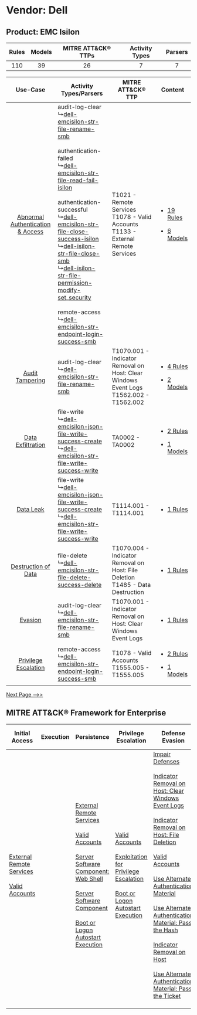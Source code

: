 Vendor: Dell
============
Product: EMC Isilon
-------------------
| Rules | Models | MITRE ATT&CK® TTPs | Activity Types | Parsers |
|:-----:|:------:|:------------------:|:--------------:|:-------:|
|  110  |   39   |         26         |       7        |    7    |

|    Use-Case    | Activity Types/Parsers    | MITRE ATT&CK® TTP    | Content    |
|:----:| ---- | ---- | ---- |
| [Abnormal Authentication & Access](../../../UseCases/uc_abnormal_authentication_&_access.md) |  audit-log-clear<br> ↳[dell-emcisilon-str-file-rename-smb](Ps/pC_dellemcisilonstrfilerenamesmb.md)<br><br> authentication-failed<br> ↳[dell-emcisilon-str-file-read-fail-isilon](Ps/pC_dellemcisilonstrfilereadfailisilon.md)<br><br> authentication-successful<br> ↳[dell-emcisilon-str-file-close-success-isilon](Ps/pC_dellemcisilonstrfileclosesuccessisilon.md)<br> ↳[dell-isilon-str-file-close-smb](Ps/pC_dellisilonstrfileclosesmb.md)<br> ↳[dell-isilon-str-file-permission-modify-set_security](Ps/pC_dellisilonstrfilepermissionmodifyset_security.md)<br><br> remote-access<br> ↳[dell-emcisilon-str-endpoint-login-success-smb](Ps/pC_dellemcisilonstrendpointloginsuccesssmb.md)<br> | T1021 - Remote Services<br>T1078 - Valid Accounts<br>T1133 - External Remote Services<br>    | [<ul><li>19 Rules</li></ul><ul><li>6 Models</li></ul>](RM/r_m_dell_emc_isilon_Abnormal_Authentication_&_Access.md) |
|    [Audit Tampering](../../../UseCases/uc_audit_tampering.md)    |  audit-log-clear<br> ↳[dell-emcisilon-str-file-rename-smb](Ps/pC_dellemcisilonstrfilerenamesmb.md)<br>    | T1070.001 - Indicator Removal on Host: Clear Windows Event Logs<br>T1562.002 - T1562.002<br> | [<ul><li>4 Rules</li></ul><ul><li>2 Models</li></ul>](RM/r_m_dell_emc_isilon_Audit_Tampering.md)    |
|    [Data Exfiltration](../../../UseCases/uc_data_exfiltration.md)    |  file-write<br> ↳[dell-emcisilon-json-file-write-success-create](Ps/pC_dellemcisilonjsonfilewritesuccesscreate.md)<br> ↳[dell-emcisilon-str-file-write-success-write](Ps/pC_dellemcisilonstrfilewritesuccesswrite.md)<br>    | TA0002 - TA0002<br>    | [<ul><li>2 Rules</li></ul><ul><li>1 Models</li></ul>](RM/r_m_dell_emc_isilon_Data_Exfiltration.md)    |
|    [Data Leak](../../../UseCases/uc_data_leak.md)    |  file-write<br> ↳[dell-emcisilon-json-file-write-success-create](Ps/pC_dellemcisilonjsonfilewritesuccesscreate.md)<br> ↳[dell-emcisilon-str-file-write-success-write](Ps/pC_dellemcisilonstrfilewritesuccesswrite.md)<br>    | T1114.001 - T1114.001<br>    | [<ul><li>1 Rules</li></ul>](RM/r_m_dell_emc_isilon_Data_Leak.md)    |
|    [Destruction of Data](../../../UseCases/uc_destruction_of_data.md)    |  file-delete<br> ↳[dell-emcisilon-str-file-delete-success-delete](Ps/pC_dellemcisilonstrfiledeletesuccessdelete.md)<br>    | T1070.004 - Indicator Removal on Host: File Deletion<br>T1485 - Data Destruction<br>         | [<ul><li>1 Rules</li></ul>](RM/r_m_dell_emc_isilon_Destruction_of_Data.md)    |
|    [Evasion](../../../UseCases/uc_evasion.md)    |  audit-log-clear<br> ↳[dell-emcisilon-str-file-rename-smb](Ps/pC_dellemcisilonstrfilerenamesmb.md)<br>    | T1070.001 - Indicator Removal on Host: Clear Windows Event Logs<br>    | [<ul><li>1 Rules</li></ul>](RM/r_m_dell_emc_isilon_Evasion.md)    |
|    [Privilege Escalation](../../../UseCases/uc_privilege_escalation.md)    |  remote-access<br> ↳[dell-emcisilon-str-endpoint-login-success-smb](Ps/pC_dellemcisilonstrendpointloginsuccesssmb.md)<br>    | T1078 - Valid Accounts<br>T1555.005 - T1555.005<br>    | [<ul><li>2 Rules</li></ul><ul><li>1 Models</li></ul>](RM/r_m_dell_emc_isilon_Privilege_Escalation.md)    |
[Next Page -->>](2_ds_dell_emc_isilon.md)

MITRE ATT&CK® Framework for Enterprise
--------------------------------------
| Initial Access                                                                                                                                   | Execution | Persistence                                                                                                                                                                                                                                                                                                                                                                                                       | Privilege Escalation                                                                                                                                                                                                                                | Defense Evasion                                                                                                                                                                                                                                                                                                                                                                                                                                                                                                                                                                                                                                                                                                                                          | Credential Access                                                                                                                                                                                                                                                                                                                                          | Discovery                                                                                                                                                     | Lateral Movement                                                                                                                                               | Collection                                                            | Command and Control                                                                                                                       | Exfiltration | Impact                                                                                                                                              |
| ------------------------------------------------------------------------------------------------------------------------------------------------ | --------- | ----------------------------------------------------------------------------------------------------------------------------------------------------------------------------------------------------------------------------------------------------------------------------------------------------------------------------------------------------------------------------------------------------------------- | --------------------------------------------------------------------------------------------------------------------------------------------------------------------------------------------------------------------------------------------------- | -------------------------------------------------------------------------------------------------------------------------------------------------------------------------------------------------------------------------------------------------------------------------------------------------------------------------------------------------------------------------------------------------------------------------------------------------------------------------------------------------------------------------------------------------------------------------------------------------------------------------------------------------------------------------------------------------------------------------------------------------------- | ---------------------------------------------------------------------------------------------------------------------------------------------------------------------------------------------------------------------------------------------------------------------------------------------------------------------------------------------------------- | ------------------------------------------------------------------------------------------------------------------------------------------------------------- | -------------------------------------------------------------------------------------------------------------------------------------------------------------- | --------------------------------------------------------------------- | ----------------------------------------------------------------------------------------------------------------------------------------- | ------------ | --------------------------------------------------------------------------------------------------------------------------------------------------- |
| [External Remote Services](https://attack.mitre.org/techniques/T1133)<br><br>[Valid Accounts](https://attack.mitre.org/techniques/T1078)<br><br> |           | [External Remote Services](https://attack.mitre.org/techniques/T1133)<br><br>[Valid Accounts](https://attack.mitre.org/techniques/T1078)<br><br>[Server Software Component: Web Shell](https://attack.mitre.org/techniques/T1505/003)<br><br>[Server Software Component](https://attack.mitre.org/techniques/T1505)<br><br>[Boot or Logon Autostart Execution](https://attack.mitre.org/techniques/T1547)<br><br> | [Valid Accounts](https://attack.mitre.org/techniques/T1078)<br><br>[Exploitation for Privilege Escalation](https://attack.mitre.org/techniques/T1068)<br><br>[Boot or Logon Autostart Execution](https://attack.mitre.org/techniques/T1547)<br><br> | [Impair Defenses](https://attack.mitre.org/techniques/T1562)<br><br>[Indicator Removal on Host: Clear Windows Event Logs](https://attack.mitre.org/techniques/T1070/001)<br><br>[Indicator Removal on Host: File Deletion](https://attack.mitre.org/techniques/T1070/004)<br><br>[Valid Accounts](https://attack.mitre.org/techniques/T1078)<br><br>[Use Alternate Authentication Material](https://attack.mitre.org/techniques/T1550)<br><br>[Use Alternate Authentication Material: Pass the Hash](https://attack.mitre.org/techniques/T1550/002)<br><br>[Indicator Removal on Host](https://attack.mitre.org/techniques/T1070)<br><br>[Use Alternate Authentication Material: Pass the Ticket](https://attack.mitre.org/techniques/T1550/003)<br><br> | [OS Credential Dumping](https://attack.mitre.org/techniques/T1003)<br><br>[Steal or Forge Kerberos Tickets](https://attack.mitre.org/techniques/T1558)<br><br>[Credentials from Password Stores](https://attack.mitre.org/techniques/T1555)<br><br>[Steal or Forge Kerberos Tickets: Kerberoasting](https://attack.mitre.org/techniques/T1558/003)<br><br> | [File and Directory Discovery](https://attack.mitre.org/techniques/T1083)<br><br>[Remote System Discovery](https://attack.mitre.org/techniques/T1018)<br><br> | [Remote Services](https://attack.mitre.org/techniques/T1021)<br><br>[Use Alternate Authentication Material](https://attack.mitre.org/techniques/T1550)<br><br> | [Email Collection](https://attack.mitre.org/techniques/T1114)<br><br> | [Proxy: Multi-hop Proxy](https://attack.mitre.org/techniques/T1090/003)<br><br>[Proxy](https://attack.mitre.org/techniques/T1090)<br><br> |              | [Data Destruction](https://attack.mitre.org/techniques/T1485)<br><br>[Data Encrypted for Impact](https://attack.mitre.org/techniques/T1486)<br><br> |